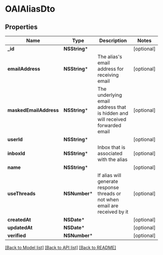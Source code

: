 # OAIAliasDto

## Properties
Name | Type | Description | Notes
------------ | ------------- | ------------- | -------------
**_id** | **NSString*** |  | [optional] 
**emailAddress** | **NSString*** | The alias&#39;s email address for receiving email | [optional] 
**maskedEmailAddress** | **NSString*** | The underlying email address that is hidden and will received forwarded email | [optional] 
**userId** | **NSString*** |  | [optional] 
**inboxId** | **NSString*** | Inbox that is associated with the alias | [optional] 
**name** | **NSString*** |  | [optional] 
**useThreads** | **NSNumber*** | If alias will generate response threads or not when email are received by it | [optional] 
**createdAt** | **NSDate*** |  | [optional] 
**updatedAt** | **NSDate*** |  | [optional] 
**verified** | **NSNumber*** |  | [optional] 

[[Back to Model list]](../README#documentation-for-models) [[Back to API list]](../README#documentation-for-api-endpoints) [[Back to README]](../README)


